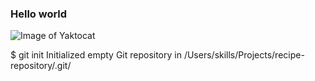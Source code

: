 ### Hello world

![Image of Yaktocat](https://octodex.github.com/images/yaktocat.png)

$ git init 
Initialized empty Git repository in /Users/skills/Projects/recipe-repository/.git/
